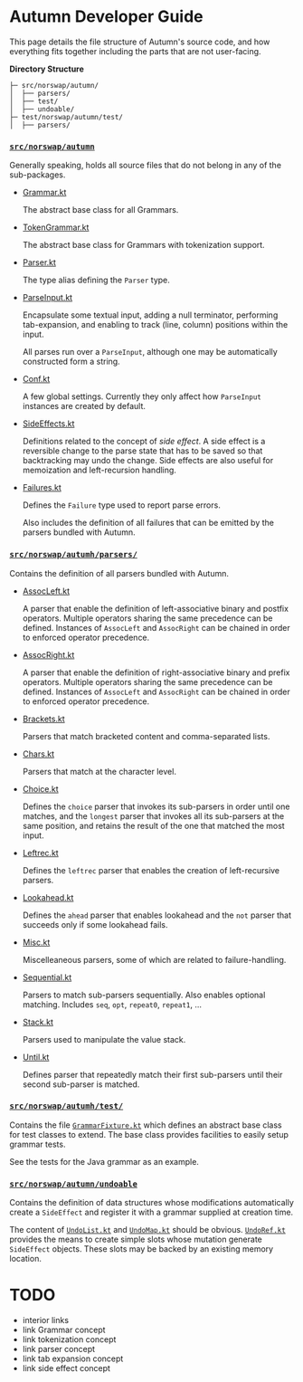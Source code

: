 # Autumn Developer Guide

This page details the file structure of Autumn's source code, and how everything
fits together including the parts that are not user-facing.

**Directory Structure**

```
├─ src/norswap/autumn/ 
│  ├── parsers/
│  ├── test/
│  ├── undoable/
├─ test/norswap/autumn/test/
│  ├── parsers/
```

### [`src/norswap/autumn`](/src/norswap/autumn/)

Generally speaking, holds all source files that do not belong in any of the sub-packages.

- [Grammar.kt](/src/norswap/autumn/Grammar.kt)

  The abstract base class for all Grammars.
  
- [TokenGrammar.kt](/src/norswap/autumn/TokenGrammar.kt)

   The abstract base class for Grammars with tokenization support.
   
- [Parser.kt](/src/norswap/autumn/Parser.kt)
 
   The type alias defining the `Parser` type.
   
- [ParseInput.kt](/src/norswap/autumn/ParseInput.kt)

    Encapsulate some textual input, adding a null terminator, performing tab-expansion,
    and enabling to track (line, column) positions within the input.
    
    All parses run over a `ParseInput`, although one may be automatically constructed
    form a string.
    
- [Conf.kt](/src/norswap/autumn/Conf.kt)
    
    A few global settings. Currently they only affect how `ParseInput` instances are created
    by default.
    
- [SideEffects.kt](/src/norswap/autumn/SideEffects.kt)

    Definitions related to the concept of *side effect*. A side effect is a reversible change to
    the parse state that has to be saved so that backtracking may undo the change. Side effects
    are also useful for memoization and left-recursion handling.
    
- [Failures.kt](/src/norswap/autumn/Failures.kt)

    Defines the `Failure` type used to report parse errors.
    
    Also includes the definition of all failures that can be emitted by the parsers
    bundled with Autumn.
    
### [`src/norswap/autumh/parsers/`](/src/norswap/autumn/parsers/)

Contains the definition of all parsers bundled with Autumn.

- [AssocLeft.kt](/norswap/autumn/parsers/AssocLeft.kt)

    A parser that enable the definition of left-associative binary and postfix operators. Multiple
    operators sharing the same precedence can be defined. Instances of `AssocLeft` and `AssocRight`
    can be chained in order to enforced operator precedence.
    
- [AssocRight.kt](/norswap/autumn/parsers/AssocRight.kt)

    A parser that enable the definition of right-associative binary and prefix operators. Multiple
    operators sharing the same precedence can be defined. Instances of `AssocLeft` and `AssocRight`
    can be chained in order to enforced operator precedence.

- [Brackets.kt](/src/norswap/autumn/parsers/Brackets.kt)

    Parsers that match bracketed content and comma-separated lists.

- [Chars.kt](/src/norswap/autumn/parsers/Chars.kt)

     Parsers that match at the character level.
     
- [Choice.kt](/src/norswap/autumn/parsers/Choice.kt)

    Defines the `choice` parser that invokes its sub-parsers in order until one matches,
    and the `longest` parser that invokes all its sub-parsers at the same position,
    and retains the result of the one that matched the most input.

- [Leftrec.kt](/src/norswap/autumn/parsers/Leftrec.kt)

    Defines the `leftrec` parser that enables the creation of left-recursive parsers.

- [Lookahead.kt](/src/norswap/autumn/parsers/Lookahead.kt)

    Defines the `ahead` parser that enables lookahead and the `not` parser that succeeds only
    if some lookahead fails.

- [Misc.kt](/src/norswap/autumn/parsers/Misc.kt)

    Miscelleaneous parsers, some of which are related to failure-handling.

- [Sequential.kt](/src/norswap/autumn/parsers/Sequential.kt)

    Parsers to match sub-parsers sequentially. Also enables optional matching.
    Includes `seq`, `opt`, `repeat0`, `repeat1`, ...

- [Stack.kt](/src/norswap/autumn/parsers/Stack.kt)

    Parsers used to manipulate the value stack.

- [Until.kt](/src/norswap/autumn/parsers/Until.kt)

    Defines parser that repeatedly match their first sub-parsers until their second sub-parser
    is matched.
    
### [`src/norswap/autumh/test/`](/src/norswap/autumn/test/)

Contains the file [`GrammarFixture.kt`](/src/norswap/autumn/test/GrammarFixture.kt) which defines an
abstract base class for test classes to extend. The base class provides facilities to easily setup
grammar tests.

See the tests for the Java grammar as an example.

### [`src/norswap/autumn/undoable`](/src/norswap/autumn/undoable/)

Contains the definition of data structures whose modifications automatically create a `SideEffect`
and register it with a grammar supplied at creation time.

The content of [`UndoList.kt`](/src/norswap/autumn/undoable/UndoList.kt) and
[`UndoMap.kt`](/src/norswap/autumn/undoable/UndoMap.kt) should be obvious.
[`UndoRef.kt`](/src/norswap/autumn/undoable/UndoRef.kt) provides the means to create simple slots
whose mutation generate `SideEffect` objects. These slots may be backed by an existing memory
location.
   
# TODO

- interior links
- link Grammar concept
- link tokenization concept
- link parser concept
- link tab expansion concept
- link side effect concept